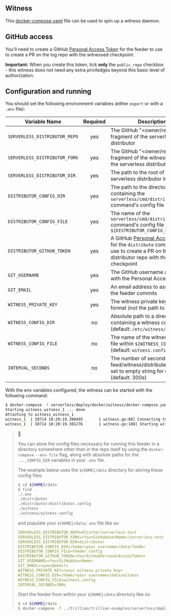 Witness
-------

This [docker-compose.yaml](docker-compose.yaml) file can be used to spin up a witness daemon.

## GitHub access

You'll need to create a GitHub
[Personal Access Token](https://docs.github.com/en/github/authenticating-to-github/keeping-your-account-and-data-secure/creating-a-personal-access-token)
for the feeder to use to create a PR on the log repo with the witnessed checkpoint.

**Important:**
When you create this token, tick **only** the `public_repo` checkbox - this witness does not need
any extra priviledges beyond this basic level of authorization.

## Configuration and running

You should set the following environmemt variables (either `export` or with a `.env` file):

Variable Name                 | Required | Description
------------------------------|:--------:|-------------------------------------------------
`SERVERLESS_DISTRIBUTOR_REPO` | yes      | The GitHub "<owner/repo>" fragment of the serverless distributor
`SERVERLESS_DISTRIBUTOR_FORK` | yes      | The GitHub "<owner/repo>" fragment of the witness' fork of the serverless distributor
`SERVERLESS_DISTRIBUTOR_DIR`  | yes      | The path to the root of the serverless distributor in its repo
`DISTRIBUTOR_CONFIG_DIR`      | yes      | The path to the directory containing the `serverless/cmd/distribute/github` command's config file
`DISTRIBUTOR_CONFIG_FILE`     | yes      | The name of the `serverless/cmd/distribute/github` command's config file in `${DISTRIBUTOR_CONFIG_DIR}`
`DISTRIBUTOR_GITHUB_TOKEN`    | yes      | A GitHub [Personal Access Token](https://docs.github.com/en/github/authenticating-to-github/keeping-your-account-and-data-secure/creating-a-personal-access-token) for the `distribute` command to use to create a PR on the distributor repo with the witnessed checkpoint
`GIT_USERNAME`                | yes      | The GitHub username associated with the Personal Access Token
`GIT_EMAIL`                   | yes      | An email address to associate with the feeder commits
`WITNESS_PRIVATE_KEY`         | yes      | The witness private key in note format (*not* the path to the key)
`WITNESS_CONFIG_DIR`          | no       | Absolute path to a directory containing a witness config file (default: `/etc/witness/config`)
`WITNESS_CONFIG_FILE`         | no       | The name of the witness config file within `${WITNESS_CONFIG_DIR}` (default: `witness.config`)
`INTERVAL_SECONDS`            | no   | The number of seconds between feed/witness/distribute attempts, set to empty string for one-shot (default: 300s)


With the env variables configured, the witness can be started with the following command:

```bash
$ docker-compose -f serverless/deploy/docker/witness/docker-compose.yaml up
Starting witness_witness_1 ... done
Attaching to witness_witness_1
witness_1  | I0714 18:20:19.300495       1 witness.go:88] Connecting to local DB at "/data/witness.sqlite"
witness_1  | I0714 18:20:19.301276       1 witness.go:108] Starting witness server...
```

> :frog:
>
> You can store the config files necessary for running this feeder in a directory somewhere other
> than in the repo itself by using the `docker-compose` `--env-file` flag, along with absolute paths
> for the `..._CONFIG_DIR` variables in your `.env` file.
>
> The example below uses the `${HOME}/data` directory for storing these config files:
> 
> ```bash
> $ cd ${HOME}/data
> $ find .
> ./.env
> ./distributor
> ./distributor/distributor.config
> ./witness
> ./witness/witness.config
> ```
> 
> and populate your `${HOME}/data/.env` file like so:
> ```yaml
> SERVERLESS_DISTRIBUTOR_REPO=AlCutter/serverless-test
> SERVERLESS_DISTRIBUTOR_FORK=<YourGitHubUserName>/serverless-test
> SERVERLESS_DISTRIBUTOR_DIR=distributor
> DISTRIBUTOR_CONFIG_DIR=/home/<your username>/data/feeder
> DISTRIBUTOR_CONFIG_FILE=feeder.config
> DISTRIBUTOR_GITHUB_TOKEN=<YourGitHubPersonalAccessToken>
> GIT_USERNAME=<YourGitHubUserName>
> GIT_EMAIL=<your@email>
> WITNESS_PRIVATE_KEY=<your witness private key>
> WITNESS_CONFIG_DIR=/home/<your username>/data/witness
> WITNESS_CONFIG_FILE=witness.config
> INTERVAL_SECONDS=300s
> ```
>
> Start the feeder from within your `${HOME}/data` directory like so:
> ```bash
> $ cd ${HOME}/data
> $ docker-compose -f ../trillian/trillian-examples/serverless/deploy/docker/witness/docker-compose.yaml --env-file=./.env up
> ```